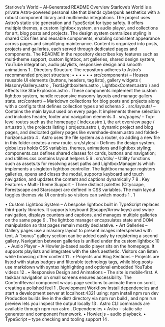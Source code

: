 Starlove's World – AI‐Generated README Overview
Starlove’s World is a private Astro‐powered personal site that blends cyberpunk aesthetics with a robust component library and multimedia integrations. The project uses Astro’s static site generation and TypeScript for type safety. It offers multiple themes, a custom lightbox system, an audio player, and collections for art, blog posts and projects. The design system centralizes styling in shared CSS files and reusable components, enabling consistent appearance across pages and simplifying maintenance. Content is organized into posts, projects and galleries, each served through dedicated pages and components. The README in the repository describes key features such as multi‐theme support, custom lightbox, art galleries, shared design system, YouTube integration, audio playlists, responsive design and smooth animations 1 .
Directory Structure
The repository adheres to Astro’s recommended project structure:
 •
• • •
• •
src/components/ – Houses reusable UI elements (buttons, headers, tag lists), gallery widgets ( MasonryGallery.astro , TextLightboxItem.astro , LightboxContent.astro ) and effects like StarExplosion.astro . These components implement the custom lightbox system, handle responsive masonry layouts and manage gallery state.
src/content/ – Markdown collections for blog posts and projects along with a config.ts that defines collection types and schema 2 .
src/layouts/ – Contains the main layout used on every page. It implements theme selection and includes header, footer and navigation elements 3 .
src/pages/ – Top‐level routes such as the homepage ( index.astro ), the art overview page
( art.astro ), the projects listing ( projects.astro ), dynamic project and blog pages, and dedicated gallery pages like evershade‐dream.astro and folded‐horizons.astro 4 . Astro uses the file system as a router, so adding a new file in this folder creates a new route.
src/styles/ – Defines the design system. global.css holds CSS variables, themes, animations and lightbox styling; components.css defines shared classes for cards, buttons and navigation; and utilities.css contains layout helpers 5 6 .
src/utils/ – Utility functions such as assets.ts for resolving asset paths and
LightboxManager.ts which implements a singleton lightbox controller. The lightbox manager registers galleries, opens and closes the modal, supports keyboard and touch navigation, and updates the content and captions dynamically 7 8 .
                    Key Features
• Multi‐Theme Support – Three distinct palettes (Cityscape, Forestscape and Starscape) are defined in
CSS variables. The main layout toggles themes via UI controls so visitors can switch moods 1 .
1

• Custom Lightbox System – A bespoke lightbox built in TypeScript replaces third‐party libraries. It supports keyboard (Escape/Arrow keys) and swipe navigation, displays counters and captions, and manages multiple galleries on the same page 9 . The lightbox manager encapsulates state and DOM manipulation so that pages remain mostly declarative.
• Art Galleries – Gallery pages use a masonry layout to present images interspersed with text. A “bonus” gallery section can be added easily by registering a second gallery. Navigation between galleries is unified under the custom lightbox 10 .
• Audio Player – A Howler.js‐based audio player sits on the homepage. It supports playlists and integrates with the site’s aesthetic. Visitors can listen while browsing other content 11 .
• Projects and Blog Sections – Projects are listed with status badges and filterable technology tags, while blog posts use markdown with syntax highlighting and optional embedded YouTube videos
12 .
• Responsive Design and Animations – The site is mobile‐first. A taskbar navigation on small screens
ensures accessibility. The ContentReveal component wraps page sections to animate them on scroll, creating a polished feel 1 .
Development Workflow
Install dependencies and start a development server at localhost:4321 using: npm install
npm run dev
Production builds live in the dist/ directory via npm run build , and npm run preview lets you
inspect the output locally 13 . Astro CLI commands are available through npm run astro . Dependencies
• Astro – static site generator and component framework. • Howler.js – audio playback.
• TypeScript – type checking and tooling support 14 .
